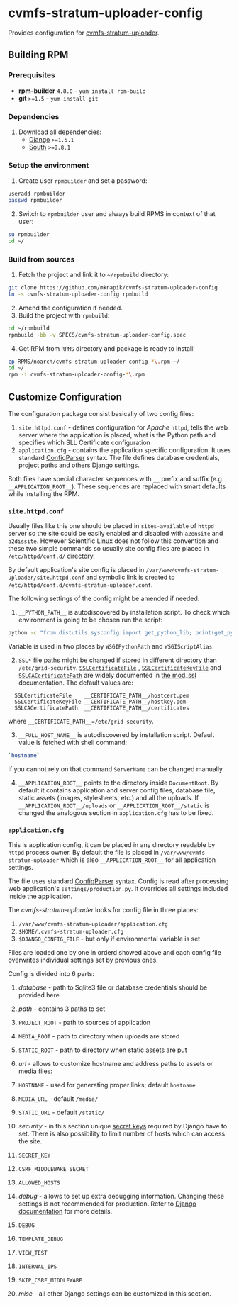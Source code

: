 cvmfs-stratum-uploader-config
=============================

  Provides configuration for [cvmfs-stratum-uploader](https://github.com/mknapik/cvmfs-stratum-uploader).


## Building RPM

### Prerequisites

+ **rpm-builder** `4.8.0` - `yum install rpm-build`
+ **git** `>=1.5` - `yum install git`

### Dependencies

1. Download all dependencies:
    + [Django](https://www.djangoproject.com/) `>=1.5.1`
    + [South](http://south.aeracode.org/) `>=0.8.1`

### Setup the environment

1. Create user `rpmbuilder` and set a password:

  ```bash
  useradd rpmbuilder
  passwd rpmbuilder
  ```
2. Switch to `rpmbuilder` user and always build RPMS in context of that user:

  ```bash
  su rpmbuilder
  cd ~/
  ```

### Build from sources

1. Fetch the project and link it to `~/rpmbuild` directory:

  ```bash
  git clone https://github.com/mknapik/cvmfs-stratum-uploader-config
  ln -s cvmfs-stratum-uploader-config rpmbuild
  ```

2. Amend the configuration if needed.
3. Build the project with `rpmbuild`:

  ```bash
  cd ~/rpmbuild
  rpmbuild -bb -v SPECS/cvmfs-stratum-uploader-config.spec
  ```

4. Get RPM from `RPMS` directory and package is ready to install!

  ```bash
  cp RPMS/noarch/cvmfs-stratum-uploader-config-*\.rpm ~/
  cd ~/
  rpm -i cvmfs-stratum-uploader-config-*\.rpm
  ```

## Customize Configuration

The configuration package consist basically of two config files:

1. `site.httpd.conf` - defines configuration for *Apache* `httpd`,
tells the web server where the application is placed, 
what is the Python path and specifies which SLL Certificate configuration
2. `application.cfg` - contains the application specific configuration.
It uses standard [ConfigParser](http://docs.python.org/2/library/configparser.html) syntax.
The file defines database credentials, project paths and others Django settings.

Both files have special character sequences with `__` prefix and suffix (e.g. `__APPLICATION_ROOT__`).
These sequences are replaced with smart defaults while installing the RPM.

### `site.httpd.conf`

Usually files like this one should be placed in `sites-available` of `httpd` server 
so the site could be easily enabled and disabled with `a2ensite` and `a2dissite`.
However Scientific Linux does not follow this convention and these two simple commands so usually 
site config files are placed in `/etc/httpd/conf.d/` directory.

By default application's site config is placed in `/var/www/cvmfs-stratum-uploader/site.httpd.conf`
and symbolic link is created to `/etc/httpd/conf.d/cvmfs-stratum-uploader.conf`.

The following settings of the config might be amended if needed:

1. `__PYTHON_PATH__` is autodiscovered by installation script.
To check which environment is going to be chosen run the script:

  ```bash
  python -c "from distutils.sysconfig import get_python_lib; print(get_python_lib())"
  ```
Variable is used in two places by `WSGIPythonPath` and `WSGIScriptAlias`.

2. `SSL*` file paths might be changed if stored in different directory than `/etc/grid-security`.
[`SSLCertificateFile`](http://httpd.apache.org/docs/2.2/mod/mod_ssl.html#sslcertificatefile)
,
[`SSLCertificateKeyFile`](http://httpd.apache.org/docs/2.2/mod/mod_ssl.html#sslcertificatekeyfile)
and
[`SSLCACertificatePath`](http://httpd.apache.org/docs/2.2/mod/mod_ssl.html#sslcacertificatepath)
are widely documented in [the mod_ssl](http://httpd.apache.org/docs/2.2/mod/mod_ssl.html) documentation.
The default values are:

  ```httpd
    SSLCertificateFile    __CERTIFICATE_PATH__/hostcert.pem
    SSLCertificateKeyFile __CERTIFICATE_PATH__/hostkey.pem
    SSLCACertificatePath  __CERTIFICATE_PATH__/certificates
  ```
where `__CERTIFICATE_PATH__=/etc/grid-security`.

3. `__FULL_HOST_NAME__` is autodiscovered by installation script.
Default value is fetched with shell command:

  ```bash
  `hostname`
  ```
If you cannot rely on that command `ServerName` can be changed manually.

4. `__APPLICATION_ROOT__` points to the directory inside `DocumentRoot`.
By default it contains application and server config files, database file, static assets (images, stylesheets, etc.)
and all the uploads.
If `__APPLICATION_ROOT__/uploads` or `__APPLICATION_ROOT__/static` is changed
the analogous section in `application.cfg` has to be fixed.


### `application.cfg`

This is application config, it can be placed in any directory readable by `httpd` process owner.
By default the file is placed in `/var/www/cvmfs-stratum-uploader`
which is also `__APPLICATION_ROOT__` for all application settings.

The file uses standard [ConfigParser](http://docs.python.org/2/library/configparser.html) syntax.
Config is read after processing web application's `settings/production.py`.
It overrides all settings included inside the application.

The *cvmfs-stratum-uploader* looks for config file in three places:

1. `/var/www/cvmfs-stratum-uploader/application.cfg`
2. `$HOME/.cvmfs-stratum-uploader.cfg`
3. `$DJANGO_CONFIG_FILE` - but only if environmental variable is set

Files are loaded one by one in orderd showed above
and each config file overwrites individual settings set by previous ones.

Config is divided into 6 parts:

1. *database* - path to Sqlite3 file or database credentials should be provided here
2. *path* - contains 3 paths to set 
  
  1. `PROJECT_ROOT` - path to sources of application
  2. `MEDIA_ROOT` - path to directory when uploads are stored
  3. `STATIC_ROOT` - path to directory when static assets are put

3. *url* - allows to customize hostname and address paths to assets or media files:

  1. `HOSTNAME` - used for generating proper links; default ``hostname``
  2. `MEDIA_URL` - default `/media/`
  3. `STATIC_URL` - default `/static/`

4. *security* - in this section unique
[secret keys](https://docs.djangoproject.com/en/dev/ref/settings/#secret-key) required by Django have to set.
There is also possibility to limit number of hosts which can access the site.

  1. `SECRET_KEY`
  2. `CSRF_MIDDLEWARE_SECRET`
  3. `ALLOWED_HOSTS`

5. *debug* - allows to set up extra debugging information.
Changing these settings is not recommended for production.
Refer to [Django documentation](https://docs.djangoproject.com/en/dev/ref/settings) for more details.

  1. `DEBUG`
  1. `TEMPLATE_DEBUG`
  1. `VIEW_TEST`
  1. `INTERNAL_IPS`
  1. `SKIP_CSRF_MIDDLEWARE`

6. *misc* - all other Django settings can be customized in this section.

